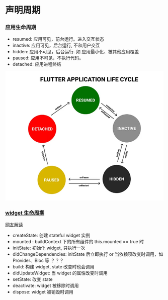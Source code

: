 # 声明周期

### 应用生命周期

- resumed: 应用可见，前台运行。进入交互状态
- inactive: 应用可见，后台运行, 不和用户交互
- hidden: 应用不可见，后台运行. 如 应用最小化、被其他应用覆盖
- paused: 应用不可见，不执行代码。
- detached: 应用进程终结

![lifecycle](../../imgs/flutter_lifecycle.png)

### [widget 生命周期](https://github.com/flutter/flutter/blob/master/examples/layers/services/lifecycle.dart)

[网友解读](https://www.bookstack.cn/read/flutterbyexample/aebe8dda4df3319f.md)

- createState: 创建 stateful widget 实例
- mounted : buildContext 下的所有组件的 this.mounted == true 时
- initState: 初始化 widget, 只执行一次
- didChangeDependencies: initState 后立即执行 or 当依赖项改变时调用，如 Provider、Bloc 等 ？？？
- build: 构建 widget, state 改变时也会调用
- didUpdateWidget: 当 widget 的属性改变时调用
- setState: 改变 state
- deactivate: widget 被移除时调用
- dispose: widget 被销毁时调用
